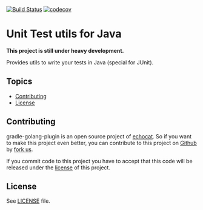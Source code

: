 [![Build Status](https://travis-ci.org/echocat/java-unit-test-utils.svg?branch=master)](https://travis-ci.org/echocat/java-unit-test-utils)
[![codecov](https://codecov.io/gh/echocat/java-unit-test-utils/branch/master/graph/badge.svg)](https://codecov.io/gh/echocat/java-unit-test-utils)


# Unit Test utils for Java

**This project is still under heavy development.**

Provides utils to write your tests in Java (special for JUnit).

## Topics

* [Contributing](#contributing)
* [License](#license)

## Contributing

gradle-golang-plugin is an open source project of [echocat](https://echocat.org). So if you want to make this project even better, you can
contribute to this project on [Github](https://github.com/echocat/gradle-golang-plugin) by
[fork us](https://github.com/echocat/gradle-golang-plugin/fork).

If you commit code to this project you have to accept that this code will be released under the [license](#license) of this project.

## License

See [LICENSE](LICENSE) file.

